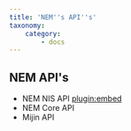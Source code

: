 ```yaml
---
title: 'NEM''s API''s'
taxonomy:
    category:
        - docs
---
```


## NEM API's
* NEM NIS API
[plugin:embed](https://nemproject.github.io/)
* NEM Core API
* Mijin API
